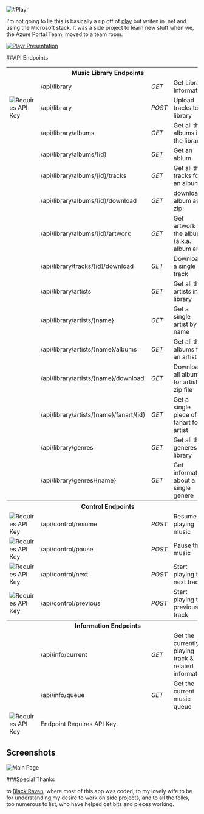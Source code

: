 ![#Playr](https://github.com/osbornm/Playr/blob/master/Media/logo.png?raw=true)

I'm not going to lie this is basically a rip off of [play](https://github.com/play) but writen in .net and using the Microsoft stack. It was a side project to learn new stuff when we, the Azure Portal Team, moved to a team room.

[![Playr Presentation](https://github.com/osbornm/Playr/blob/master/Media/SlidePreview.png?raw=true)
](http://speakerdeck.com/u/osbornm/p/playr)

##API Endpoints

<table>
	<thead>
		<tr><th colspan="4">Music Library Endpoints</td></tr>
	<thead>
	<tr>
		<td></td>
		<td>/api/library</td>
		<td><em>GET</em></td>
		<td>Get Library Information</td>
	</tr>
	<tr>
		<td style="width: 16px"><img src="https://f.cloud.github.com/assets/674284/190162/2196b8be-7ed2-11e2-887f-ea3cdd151a2b.png" alt="Requires API Key"/></td>
		<td>/api/library</td>
		<td><em>POST</em></td>
		<td>Upload tracks to library</td>
	</tr>
	<tr>
		<td></td>
		<td>/api/library/albums</td>
		<td><em>GET</em></td>
		<td>Get all the albums in the library</td>
	</tr>
	<tr>
		<td></td>
		<td>/api/library/albums/{id}</td>
		<td><em>GET</em></td>
		<td>Get an ablum</td>
	</tr>
	<tr>
		<td></td>
		<td>/api/library/albums/{id}/tracks</td>
		<td><em>GET</em></td>
		<td>Get all the tracks for an album</td>
	</tr>
	<tr>
		<td></td>
		<td>/api/library/albums/{id}/download</td>
		<td><em>GET</em></td>
		<td>download album as zip</td>
	</tr>
	<tr>
		<td></td>
		<td>/api/library/albums/{id}/artwork</td>
		<td><em>GET</em></td>
		<td>Get artwork for the album (a.k.a. album art)</td>
	</tr>
	<tr>
		<td></td>
		<td>/api/library/tracks/{id}/download</td>
		<td><em>GET</em></td>
		<td>Download a single track</td>
	</tr>
	<tr>
		<td></td>
		<td>/api/library/artists</td>
		<td><em>GET</em></td>
		<td>Get all the artists in library</td>
	</tr>
	<tr>
		<td></td>
		<td>/api/library/artists/{name}</td>
		<td><em>GET</em></td>
		<td>Get a single artist by name</td>
	</tr>
	<tr>
		<td></td>
		<td>/api/library/artists/{name}/albums</td>
		<td><em>GET</em></td>
		<td>Get all the albums for an artist</td>
	</tr>
	<tr>
		<td></td>
		<td>/api/library/artists/{name}/download</td>
		<td><em>GET</em></td>
		<td>Download all albums for artist as zip file</td>
	</tr>
	<tr>
		<td></td>
		<td>/api/library/artists/{name}/fanart/{id}</td>
		<td><em>GET</em></td>
		<td>Get a single piece of fanart for artist</td>
	</tr>
	<tr>
		<td></td>
		<td>/api/library/genres</td>
		<td><em>GET</em></td>
		<td>Get all the generes in library</td>
	</tr>
	<tr>
		<td></td>
		<td>/api/library/genres/{name}</td>
		<td><em>GET</em></td>
		<td>Get information about a single genere</td>
	</tr>
	<thead>
		<tr><th colspan="4">Control Endpoints</td></tr>
	<thead>
	<tr>
		<td style="width: 16px"><img src="https://f.cloud.github.com/assets/674284/190162/2196b8be-7ed2-11e2-887f-ea3cdd151a2b.png" alt="Requires API Key"/></td>
		<td>/api/control/resume</td>
		<td><em>POST</em></td>
		<td>Resume playing music</td>
	</tr>
	<tr>
		<td style="width: 16px"><img src="https://f.cloud.github.com/assets/674284/190162/2196b8be-7ed2-11e2-887f-ea3cdd151a2b.png" alt="Requires API Key"/></td>
		<td>/api/control/pause</td>
		<td><em>POST</em></td>
		<td>Pause the music</td>
	</tr>
	<tr>
		<td style="width: 16px"><img src="https://f.cloud.github.com/assets/674284/190162/2196b8be-7ed2-11e2-887f-ea3cdd151a2b.png" alt="Requires API Key"/></td>
		<td>/api/control/next</td>
		<td><em>POST</em></td>
		<td>Start playing the next track</td>
	</tr>
	<tr>
		<td style="width: 16px"><img src="https://f.cloud.github.com/assets/674284/190162/2196b8be-7ed2-11e2-887f-ea3cdd151a2b.png" alt="Requires API Key"/></td>
		<td>/api/control/previous</td>
		<td><em>POST</em></td>
		<td>Start playing the previous track</td>
	</tr>
	<thead>
		<tr><th colspan="4">Information Endpoints</td></tr>
	<thead>
	<tr>
		<td></td>
		<td>/api/info/current</td>
		<td><em>GET</em></td>
		<td>Get the currently playing track &amp; related information</td>
	</tr>
	<tr>
		<td></td>
		<td>/api/info/queue</td>
		<td><em>GET</em></td>
		<td>Get the current music queue</td>
	</tr>
	<tfoot>
		<tr>
			<td><img src="https://f.cloud.github.com/assets/674284/190162/2196b8be-7ed2-11e2-887f-ea3cdd151a2b.png" alt="Requires API Key"/></td>
			<td colspan="3">Endpoint Requires API Key.</td>
		</tr>
	</tfoot>
</table>

## Screenshots
![Main Page](https://github.com/osbornm/Playr/blob/master/Media/Screenshot1.png?raw=true)

###Special Thanks

to [Black Raven](http://blackravenbrewing.com), where most of this app was coded, to my lovely wife to be for understanding my desire to work on side projects, and to all the folks, too numerous to list, who have helped get bits and pieces working. 
